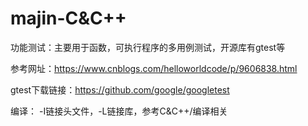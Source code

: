 # majin-C&C++

功能测试：主要用于函数，可执行程序的多用例测试，开源库有gtest等

参考网址：https://www.cnblogs.com/helloworldcode/p/9606838.html

gtest下载链接：https://github.com/google/googletest   

编译：  -I链接头文件，-L链接库，参考C&C++/编译相关